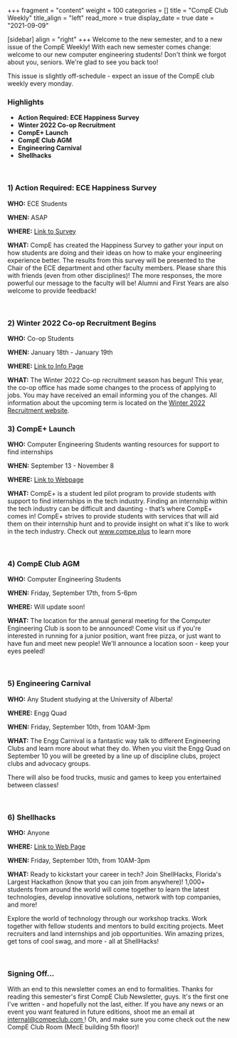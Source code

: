 +++
fragment = "content"
weight = 100
categories = []
title = "CompE Club Weekly"
title_align = "left"
read_more = true
display_date = true
date = "2021-09-09"

[sidebar]
align = "right"
+++
Welcome to the new semester, and to a new issue of the CompE Weekly! With each new semester comes change: welcome to our new computer engineering students! Don't think we forgot about you, seniors. We're glad to see you back too!

This issue is slightly off-schedule - expect an issue of the CompE club weekly every monday.
</br>

### Highlights

* **Action Required: ECE Happiness Survey**
* **Winter 2022 Co-op Recruitment**
* **CompE+ Launch**
* **CompE Club AGM**
* **Engineering Carnival**
* **Shellhacks**

</br>

### 1)  Action Required: ECE Happiness Survey

**WHO:** ECE Students

**WHEN:** ASAP

**WHERE:** [Link to Survey](https://forms.gle/FtgDMNoDfmLee2Cy9)

**WHAT:** CompE has created the Happiness Survey to gather your input on how students are doing and their ideas on how to make your engineering experience better. The results from this survey will be presented to the Chair of the ECE department and other faculty members. Please share this with friends (even from other disciplines)! The more responses, the more powerful our message to the faculty will be! Alumni and First Years are also welcome to provide feedback!

</br>

### 2)  Winter 2022 Co-op Recruitment Begins

**WHO:** Co-op Students

**WHEN:** January 18th - January 19th

**WHERE:** [Link to Info Page](https://www.ualberta.ca/engineering/co-op/students/winter-recruitment.html)

**WHAT:** The Winter 2022 Co-op recruitment season has begun! This year, the co-op office has made some changes to the process of applying to jobs. You may have received an email informing you of the changes. All information about the upcoming term is located on the [Winter 2022 Recruitment website](https://www.ualberta.ca/engineering/co-op/students/winter-recruitment.html).
</br>

### 3)  CompE+ Launch

**WHO:** Computer Engineering Students wanting resources for support to find internships

**WHEN:** September 13 - November 8

**WHERE:** [Link to Webpage](www.compe.plus)

**WHAT:** CompE+ is a student led pilot program to provide students with support to find internships in the tech industry. Finding an internship within the tech industry can be difficult and daunting - that’s where CompE+ comes in! CompE+ strives to provide students with services that will aid them on their internship hunt and to provide insight on what it's like to work in the tech industry. Check out www.compe.plus to learn more

</br>

### 4)  CompE Club AGM

**WHO:** Computer Engineering Students

**WHEN:** Friday, September 17th, from 5-6pm

**WHERE:** Will update soon!

**WHAT:** The location for the annual general meeting for the Computer Engineering Club is soon to be announced! Come visit us if you're interested in running for a junior position, want free pizza, or just want to have fun and meet new people! We'll announce a location soon - keep your eyes peeled!

</br>

### 5)  Engineering Carnival

**WHO:** Any Student studying at the University of Alberta!

**WHERE:** Engg Quad

**WHEN:**  Friday, September 10th, from 10AM-3pm

**WHAT:** The Engg Carnival is a fantastic way talk to different Engineering Clubs and learn more about what they do. When you visit the Engg Quad on September 10 you will be greeted by a line up of discipline clubs, project clubs and advocacy groups.

There will also be food trucks, music and games to keep you entertained between classes!

</br>

### 6)  Shellhacks

**WHO:** Anyone

**WHERE:** [Link to Web Page](https://shellhacks.net/)

**WHEN:**  Friday, September 10th, from 10AM-3pm

**WHAT:** Ready to kickstart your career in tech? Join ShellHacks, Florida's Largest Hackathon (know that you can join from anywhere)! 1,000+ students from around the world will come together to learn the latest technologies, develop innovative solutions, network with top companies, and more!

Explore the world of technology through our workshop tracks. Work together with fellow students and mentors to build exciting projects. Meet recruiters and land internships and job opportunities. Win amazing prizes, get tons of cool swag, and more - all at ShellHacks!

</br>

### Signing Off...

With an end to this newsletter comes an end to formalities. Thanks for reading this semester's first CompE Club Newsletter, guys. It's the first one I've written - and hopefully not the last, either. If you have any news or an event you want featured in future editions, shoot me an email at [internal@compeclub.com ](mailto:internal@compeclub.com)! Oh, and make sure you come check out the new CompE Club Room (MecE building 5th floor)!
